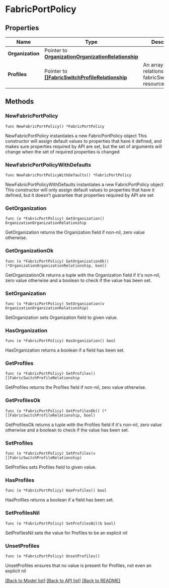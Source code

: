 # FabricPortPolicy

## Properties

Name | Type | Description | Notes
------------ | ------------- | ------------- | -------------
**Organization** | Pointer to [**OrganizationOrganizationRelationship**](organization.Organization.Relationship.md) |  | [optional] 
**Profiles** | Pointer to [**[]FabricSwitchProfileRelationship**](fabric.SwitchProfile.Relationship.md) | An array of relationships to fabricSwitchProfile resources. | [optional] 

## Methods

### NewFabricPortPolicy

`func NewFabricPortPolicy() *FabricPortPolicy`

NewFabricPortPolicy instantiates a new FabricPortPolicy object
This constructor will assign default values to properties that have it defined,
and makes sure properties required by API are set, but the set of arguments
will change when the set of required properties is changed

### NewFabricPortPolicyWithDefaults

`func NewFabricPortPolicyWithDefaults() *FabricPortPolicy`

NewFabricPortPolicyWithDefaults instantiates a new FabricPortPolicy object
This constructor will only assign default values to properties that have it defined,
but it doesn't guarantee that properties required by API are set

### GetOrganization

`func (o *FabricPortPolicy) GetOrganization() OrganizationOrganizationRelationship`

GetOrganization returns the Organization field if non-nil, zero value otherwise.

### GetOrganizationOk

`func (o *FabricPortPolicy) GetOrganizationOk() (*OrganizationOrganizationRelationship, bool)`

GetOrganizationOk returns a tuple with the Organization field if it's non-nil, zero value otherwise
and a boolean to check if the value has been set.

### SetOrganization

`func (o *FabricPortPolicy) SetOrganization(v OrganizationOrganizationRelationship)`

SetOrganization sets Organization field to given value.

### HasOrganization

`func (o *FabricPortPolicy) HasOrganization() bool`

HasOrganization returns a boolean if a field has been set.

### GetProfiles

`func (o *FabricPortPolicy) GetProfiles() []FabricSwitchProfileRelationship`

GetProfiles returns the Profiles field if non-nil, zero value otherwise.

### GetProfilesOk

`func (o *FabricPortPolicy) GetProfilesOk() (*[]FabricSwitchProfileRelationship, bool)`

GetProfilesOk returns a tuple with the Profiles field if it's non-nil, zero value otherwise
and a boolean to check if the value has been set.

### SetProfiles

`func (o *FabricPortPolicy) SetProfiles(v []FabricSwitchProfileRelationship)`

SetProfiles sets Profiles field to given value.

### HasProfiles

`func (o *FabricPortPolicy) HasProfiles() bool`

HasProfiles returns a boolean if a field has been set.

### SetProfilesNil

`func (o *FabricPortPolicy) SetProfilesNil(b bool)`

 SetProfilesNil sets the value for Profiles to be an explicit nil

### UnsetProfiles
`func (o *FabricPortPolicy) UnsetProfiles()`

UnsetProfiles ensures that no value is present for Profiles, not even an explicit nil

[[Back to Model list]](../README.md#documentation-for-models) [[Back to API list]](../README.md#documentation-for-api-endpoints) [[Back to README]](../README.md)


